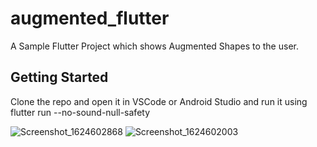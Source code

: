 
# augmented_flutter

A Sample Flutter Project which shows Augmented Shapes to the user.

## Getting Started

Clone the repo and open it in VSCode or Android Studio and run it using
flutter run --no-sound-null-safety


![Screenshot_1624602868](https://user-images.githubusercontent.com/55250734/123381871-eb154e80-d5ae-11eb-9b0b-9d6605a5eb24.png)
![Screenshot_1624602003](https://user-images.githubusercontent.com/55250734/123381924-f5374d00-d5ae-11eb-8f8f-ef231261acf7.png)
